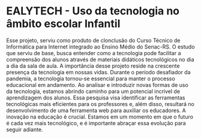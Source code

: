 # EALYTECH - Uso da tecnologia no âmbito escolar Infantil
Esse projeto, serviu como produto de clonclusão do Curso Técnico de Informática para Internet integrado ao Ensino Médio do Senac-RS. O estudo que serviu de base, busca entender como a tecnologia pode facilitar a compreensão dos alunos através de materiais didáticos tecnológicos no dia a dia da sala de aula. A importância desse projeto reside na crescente presença da tecnologia em nossas vidas. Durante o período desafiador da pandemia, a tecnologia tornou-se essencial para manter o processo educacional em andamento. Ao analisar e introduzir novas formas de uso da tecnologia, estamos abrindo caminho para um potencial incrível de aprendizagem dos alunos. Essa pesquisa visa identificar as ferramentas tecnológicas mais eficientes para os professores e, além disso, resultará no desenvolvimento de uma ferramenta web para auxiliar os educadores. A inovação na educação é crucial. Estamos em um momento em que o futuro é cada vez mais tecnológico, e é importante abraçar essa evolução para seguir adiante.
